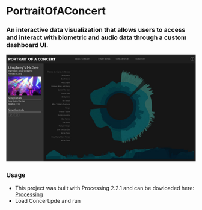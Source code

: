 # PortraitOfAConcert
### An interactive data visualization that allows users to access and interact with biometric and audio data through a custom dashboard UI. 
![Screenshot](https://raw.githubusercontent.com/garethhgriffith/README_IMAGES/master/dv2.JPG "Screenshot")

### Usage
- This project was built with Processing 2.2.1 and can be dowloaded here: [Processing](https://processing.org/)
- Load Concert.pde and run
